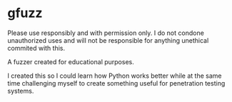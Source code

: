 # gfuzz
Please use responsibly and with permission only. I do not condone unauthorized uses and will not be responsible for anything unethical commited with this. 

A fuzzer created for educational purposes.  

I created this so I could learn how Python works better while at the same time challenging myself to create something useful for penetration testing systems.   
